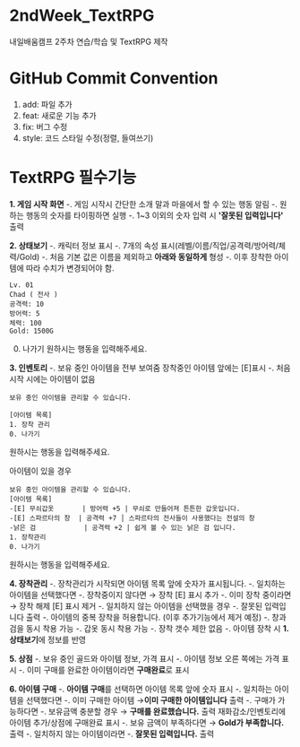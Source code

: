 # 2ndWeek_TextRPG
내일배움캠프 2주차 연습/학습 및 TextRPG 제작 

GitHub Commit Convention
=========================
1. add: 파일 추가
2. feat: 새로운 기능 추가
3. fix: 버그 수정
4. style: 코드 스타일 수정(정렬, 들여쓰기)

TextRPG 필수기능
================
**1. 게임 시작 화면**
  -. 게임 시작시 간단한 소개 말과 마을에서 할 수 있는 행동 알림
  -. 원하는 행동의 숫자를 타이핑하면 실행
  -. 1~3 이외의 숫자 입력 시 **'잘못된 입력입니다'** 출력
  
**2. 상태보기**
  -. 캐릭터 정보 표시
  -. 7개의 속성 표시(레벨/이름/직업/공격력/방어력/체력/Gold)
  -. 처음 기본 값은 이름을 제외하고 __아래와 동일하게__ 형성
  -. 이후 장착한 아이템에 따라 수치가 변경되어야 함.
   ```상태창
   Lv. 01
   Chad ( 전사 )
   공격력: 10
   방어력: 5
   체력: 100
   Gold: 1500G
   ```

   0. 나가기
   원하시는 행동을 입력해주세요.
   >>
   
**3. 인벤토리**
  -. 보유 중인 아이템을 전부 보여줌
     장착중인 아이템 앞에는 [E]표시
  -. 처음 시작 시에는 아이템이 없음

   ```인벤토리
   보유 중인 아이템을 관리할 수 있습니다.

   [아이템 목록]
   1. 장착 관리
   0. 나가기
   ```
   
   원하시는 행동을 입력해주세요.
   >>

   아이템이 있을 경우
   ```인벤토리
   보유 중인 아이템을 관리할 수 있습니다.
   [아이템 목록]
   -[E] 무쇠갑옷       | 방어력 +5 | 무쇠로 만들어져 튼튼한 갑옷입니다.
   -[E] 스파르타의 창  | 공격력 +7 │ 스파르타의 전사들이 사용했다는 전설의 창
   -낡은 검            | 공격력 +2 | 쉽게 볼 수 있는 낡은 검 입니다.
   1. 장착관리
   0. 나가기
   ```

   원하시는 행동을 입력해주세요.
   >>
   
**4. 장착관리**
  -. 장착관리가 시작되면 아이템 목록 앞에 숫자가 표시됩니다.
  -. 일치하는 아이템을 선택했다면
    -. 장착중이지 않다면 → 장착
       [E] 표시 추가
    -. 이미 장착 중이라면 → 장착 해제
       [E] 표시 제거
  -. 일치하지 않는 아이템을 선택했을 경우
    -. 잘못된 입력입니다 출력
  -. 아이템의 중복 장착을 허용합니다. (이후 추가기능에서 제거 예정)
    -. 창과 검을 동시 착용 가능
    -. 갑옷 동시 착용 가능
    -. 장착 갯수 제한 없음
  -. 아이템 장착 시 **1. 상태보기**에 정보를 반영

**5. 상점**
  -. 보유 중인 골드와 아이템 정보, 가격 표시
  -. 아이템 정보 오른 쪽에는 가격 표시
  -. 이미 구매를 완료한 아이템이라면 **구매완료**로 표시

**6. 아이템 구매**
  -. **아이템 구매**를 선택하면 아이템 목록 앞에 숫자 표시
  -. 일치하는 아이템을 선택했다면
    -. 이미 구매한 아이템
      →**이미 구매한 아이템입니다** 출력
    -. 구매가 가능하다면
      -. 보유금액 충분할 경우
          → **구매를 완료했습니다.** 출력
          재화감소/인벤토리에 아이템 추가/상점에 구매완료 표시
      -. 보유 금액이 부족하다면
          → **Gold가 부족합니다.** 출력
  -. 일치하지 않는 아이템이라면
    -. **잘못된 입력입니다.** 출력
          
